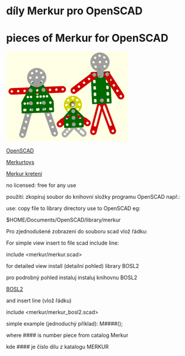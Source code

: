 # díly Merkur pro OpenSCAD

# pieces of Merkur for OpenSCAD

![logo](img/merkur-logo.png)

[OpenSCAD](https://openscad.org)

[Merkurtoys](https://www.merkurtoys.cz)

[Merkur kreteni](http://merkur.kreteni.cz)

no licensed: free for any use

použití: zkopíruj soubor do knihovní složky programu OpenSCAD např.:

use: copy file to library directory use to OpenSCAD eg:

$HOME/Documents/OpenSCAD/library/merkur
 

Pro zjednodušené zobrazení do souboru scad vlož řádku:

For simple view insert to file scad include line:

include <merkur/merkur.scad> 



for detailed view install (detailní pohled)
library BOSL2

pro podrobný pohled instaluj instaluj
knihovnu BOSL2

[BOSL2](https://github.com/BelfrySCAD/BOSL2.git)

and insert line (vlož řádku)

include <merkur/merkur_bosl2.scad>

simple example (jednoduchý příklad):  M####();

where #### is number piece from catalog Merkur

kde #### je číslo dílu z katalogu MERKUR

